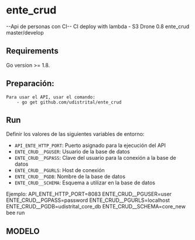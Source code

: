 # ente_crud

--Api de personas con CI--
CI deploy with lambda - S3
Drone 0.8 
ente_crud master/develop

## Requirements
Go version >= 1.8.

## Preparación:
    Para usar el API, usar el comando:
        - go get github.com/udistrital/ente_crud

## Run

Definir los valores de las siguientes variables de entorno:

 - `API_ENTE_HTTP_PORT`: Puerto asignado para la ejecución del API
 - `ENTE_CRUD__PGUSER`: Usuario de la base de datos
 - `ENTE_CRUD__PGPASS`: Clave del usuario para la conexión a la base de datos  
 - `ENTE_CRUD__PGURLS`: Host de conexión
 - `ENTE_CRUD__PGDB`: Nombre de la base de datos
 - `ENTE_CRUD__SCHEMA`: Esquema a utilizar en la base de datos

Ejemplo: API_ENTE_HTTP_PORT=8083 ENTE_CRUD__PGUSER=user ENTE_CRUD__PGPASS=password ENTE_CRUD__PGURLS=localhost ENTE_CRUD__PGDB=udistrital_core_db ENTE_CRUD__SCHEMA=core_new bee run

## MODELO
